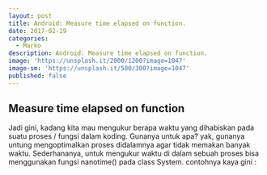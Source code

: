 ```yaml
---
layout: post
title: Android: Measure time elapsed on function.
date: 2017-02-19
categories:
  - Marko
description: Android: Measure time elapsed on function.
image: 'https://unsplash.it/2000/1200?image=1047'
image-sm: 'https://unsplash.it/500/300?image=1047'
published: false
---
```

## Measure time elapsed on function

Jadi gini, kadang kita mau mengukur berapa waktu yang dihabiskan pada suatu proses / fungsi dalam koding. Gunanya untuk apa? yak, gunanya untung mengoptimalkan proses didalamnya agar tidak memakan banyak waktu. Sederhananya, untuk mengukur waktu di dalam sebuah proses bisa menggunakan fungsi nanotime() pada class System. contohnya kaya gini :


